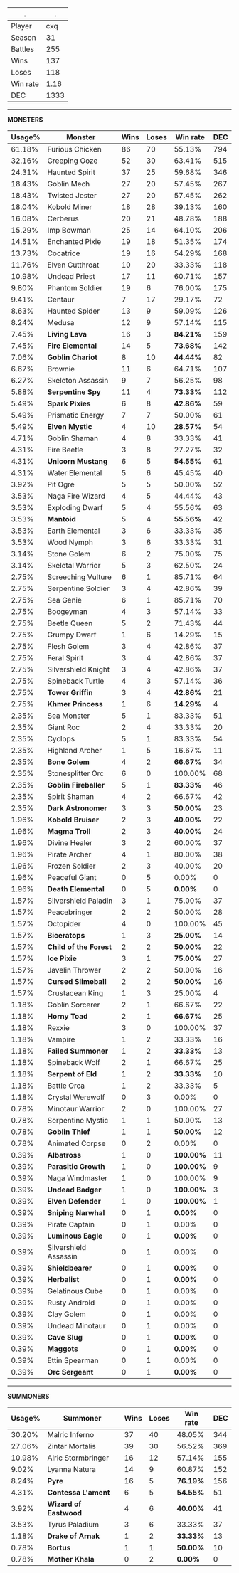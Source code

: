 .|.
|-|-
Player|cxq
Season|31
Battles|255
Wins|137
Loses|118
Win rate|1.16
DEC|1333

---
**MONSTERS**

Usage%|Monster|Wins|Loses|Win rate|DEC|
-|-|-|-|-|-|
61.18%|Furious Chicken|86|70|55.13%|794|
32.16%|Creeping Ooze|52|30|63.41%|515|
24.31%|Haunted Spirit|37|25|59.68%|346|
18.43%|Goblin Mech|27|20|57.45%|267|
18.43%|Twisted Jester|27|20|57.45%|262|
18.04%|Kobold Miner|18|28|39.13%|160|
16.08%|Cerberus|20|21|48.78%|188|
15.29%|Imp Bowman|25|14|64.10%|206|
14.51%|Enchanted Pixie|19|18|51.35%|174|
13.73%|Cocatrice|19|16|54.29%|168|
11.76%|Elven Cutthroat|10|20|33.33%|118|
10.98%|Undead Priest|17|11|60.71%|157|
9.80%|Phantom Soldier|19|6|76.00%|175|
9.41%|Centaur|7|17|29.17%|72|
8.63%|Haunted Spider|13|9|59.09%|126|
8.24%|Medusa|12|9|57.14%|115|
7.45%|**Living Lava**|16|3|**84.21%**|159|
7.45%|**Fire Elemental**|14|5|**73.68%**|142|
7.06%|**Goblin Chariot**|8|10|**44.44%**|82|
6.67%|Brownie|11|6|64.71%|107|
6.27%|Skeleton Assassin|9|7|56.25%|98|
5.88%|**Serpentine Spy**|11|4|**73.33%**|112|
5.49%|**Spark Pixies**|6|8|**42.86%**|59|
5.49%|Prismatic Energy|7|7|50.00%|61|
5.49%|**Elven Mystic**|4|10|**28.57%**|54|
4.71%|Goblin Shaman|4|8|33.33%|41|
4.31%|Fire Beetle|3|8|27.27%|32|
4.31%|**Unicorn Mustang**|6|5|**54.55%**|61|
4.31%|Water Elemental|5|6|45.45%|40|
3.92%|Pit Ogre|5|5|50.00%|52|
3.53%|Naga Fire Wizard|4|5|44.44%|43|
3.53%|Exploding Dwarf|5|4|55.56%|63|
3.53%|**Mantoid**|5|4|**55.56%**|42|
3.53%|Earth Elemental|3|6|33.33%|35|
3.53%|Wood Nymph|3|6|33.33%|31|
3.14%|Stone Golem|6|2|75.00%|75|
3.14%|Skeletal Warrior|5|3|62.50%|24|
2.75%|Screeching Vulture|6|1|85.71%|64|
2.75%|Serpentine Soldier|3|4|42.86%|39|
2.75%|Sea Genie|6|1|85.71%|70|
2.75%|Boogeyman|4|3|57.14%|33|
2.75%|Beetle Queen|5|2|71.43%|44|
2.75%|Grumpy Dwarf|1|6|14.29%|15|
2.75%|Flesh Golem|3|4|42.86%|37|
2.75%|Feral Spirit|3|4|42.86%|37|
2.75%|Silvershield Knight|3|4|42.86%|37|
2.75%|Spineback Turtle|4|3|57.14%|36|
2.75%|**Tower Griffin**|3|4|**42.86%**|21|
2.75%|**Khmer Princess**|1|6|**14.29%**|4|
2.35%|Sea Monster|5|1|83.33%|51|
2.35%|Giant Roc|2|4|33.33%|20|
2.35%|Cyclops|5|1|83.33%|54|
2.35%|Highland Archer|1|5|16.67%|11|
2.35%|**Bone Golem**|4|2|**66.67%**|34|
2.35%|Stonesplitter Orc|6|0|100.00%|68|
2.35%|**Goblin Fireballer**|5|1|**83.33%**|46|
2.35%|Spirit Shaman|4|2|66.67%|42|
2.35%|**Dark Astronomer**|3|3|**50.00%**|23|
1.96%|**Kobold Bruiser**|2|3|**40.00%**|22|
1.96%|**Magma Troll**|2|3|**40.00%**|24|
1.96%|Divine Healer|3|2|60.00%|37|
1.96%|Pirate Archer|4|1|80.00%|38|
1.96%|Frozen Soldier|2|3|40.00%|20|
1.96%|Peaceful Giant|0|5|0.00%|0|
1.96%|**Death Elemental**|0|5|**0.00%**|0|
1.57%|Silvershield Paladin|3|1|75.00%|37|
1.57%|Peacebringer|2|2|50.00%|28|
1.57%|Octopider|4|0|100.00%|45|
1.57%|**Biceratops**|1|3|**25.00%**|14|
1.57%|**Child of the Forest**|2|2|**50.00%**|22|
1.57%|**Ice Pixie**|3|1|**75.00%**|27|
1.57%|Javelin Thrower|2|2|50.00%|16|
1.57%|**Cursed Slimeball**|2|2|**50.00%**|16|
1.57%|Crustacean King|1|3|25.00%|4|
1.18%|Goblin Sorcerer|2|1|66.67%|22|
1.18%|**Horny Toad**|2|1|**66.67%**|25|
1.18%|Rexxie|3|0|100.00%|37|
1.18%|Vampire|1|2|33.33%|16|
1.18%|**Failed Summoner**|1|2|**33.33%**|13|
1.18%|Spineback Wolf|2|1|66.67%|25|
1.18%|**Serpent of Eld**|1|2|**33.33%**|10|
1.18%|Battle Orca|1|2|33.33%|5|
1.18%|Crystal Werewolf|0|3|0.00%|0|
0.78%|Minotaur Warrior|2|0|100.00%|27|
0.78%|Serpentine Mystic|1|1|50.00%|13|
0.78%|**Goblin Thief**|1|1|**50.00%**|12|
0.78%|Animated Corpse|0|2|0.00%|0|
0.39%|**Albatross**|1|0|**100.00%**|11|
0.39%|**Parasitic Growth**|1|0|**100.00%**|9|
0.39%|Naga Windmaster|1|0|100.00%|9|
0.39%|**Undead Badger**|1|0|**100.00%**|3|
0.39%|**Elven Defender**|1|0|**100.00%**|1|
0.39%|**Sniping Narwhal**|0|1|**0.00%**|0|
0.39%|Pirate Captain|0|1|0.00%|0|
0.39%|**Luminous Eagle**|0|1|**0.00%**|0|
0.39%|Silvershield Assassin|0|1|0.00%|0|
0.39%|**Shieldbearer**|0|1|**0.00%**|0|
0.39%|**Herbalist**|0|1|**0.00%**|0|
0.39%|Gelatinous Cube|0|1|0.00%|0|
0.39%|Rusty Android|0|1|0.00%|0|
0.39%|Clay Golem|0|1|0.00%|0|
0.39%|Undead Minotaur|0|1|0.00%|0|
0.39%|**Cave Slug**|0|1|**0.00%**|0|
0.39%|**Maggots**|0|1|**0.00%**|0|
0.39%|Ettin Spearman|0|1|0.00%|0|
0.39%|**Orc Sergeant**|0|1|**0.00%**|0|

---
**SUMMONERS**

Usage%|Summoner|Wins|Loses|Win rate|DEC|
-|-|-|-|-|-|
30.20%|Malric Inferno|37|40|48.05%|344|
27.06%|Zintar Mortalis|39|30|56.52%|369|
10.98%|Alric Stormbringer|16|12|57.14%|155|
9.02%|Lyanna Natura|14|9|60.87%|152|
8.24%|**Pyre**|16|5|**76.19%**|156|
4.31%|**Contessa L'ament**|6|5|**54.55%**|51|
3.92%|**Wizard of Eastwood**|4|6|**40.00%**|41|
3.53%|Tyrus Paladium|3|6|33.33%|37|
1.18%|**Drake of Arnak**|1|2|**33.33%**|13|
0.78%|**Bortus**|1|1|**50.00%**|10|
0.78%|**Mother Khala**|0|2|**0.00%**|0|

